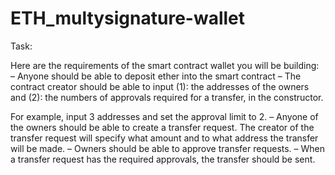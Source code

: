 # ETH_multysignature-wallet
Task:

Here are the requirements of the smart contract wallet you will be building:
– Anyone should be able to deposit ether into the smart contract
– The contract creator should be able to input 
(1): the addresses of the owners and 
(2): the numbers of approvals required for a transfer, in the constructor.

For example, input 3 addresses and set the approval limit to 2.
– Anyone of the owners should be able to create a transfer request. The creator of the transfer request will specify what amount and to what address the transfer will be made.
– Owners should be able to approve transfer requests.
– When a transfer request has the required approvals, the transfer should be sent. 
